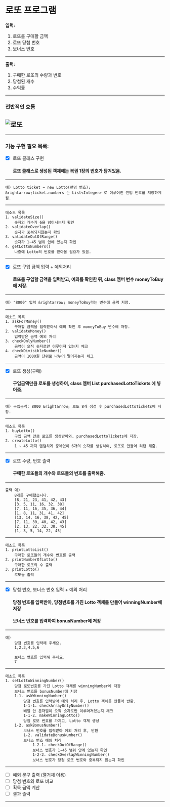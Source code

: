 # 로또 프로그램
**입력:** 
1. 로또를 구매할 금액
2. 로또 당첨 번호
3. 보너스 번호  
-----------------
**출력:** 
1. 구매한 로또의 수량과 번호
2. 당첨된 개수
3. 수익률  
-----------------
### 전반적인 흐름
![로또](https://user-images.githubusercontent.com/54941130/200999542-ad139ce2-3f41-4895-85e2-61028e848a65.png)
-----------------
-----------------
### 기능 구현 필요 목록:
- [X] 로또 클래스 구현
    #### 로또 클래스로 생성된 객체에는 복권 1장의 번호가 담겨있음.

-----------------
    예) Lotto ticket = new Lotto(랜덤 번호);
    &rightarrow;ticket.numbers 는 List<Integer> 로 이루어진 랜덤 번호를 저장하게 됨.
-----------------
    메소드 목록
    1. validateSize()
        숫자의 개수가 6을 넘어서는지 확인
    2. validateOverlap()
        숫자가 중복되지않는지 확인
    3. validateOutOfRange()
        숫자가 1~45 범위 안에 있는지 확인
    4. getLottoNumbers()
        나중에 Lotto의 번호를 받아올 필요가 있음.
-----------------

- [X] 로또 구입 금액 입력 + 예외처리
    #### 로또를 구입할 금액을 입력받고, 예외를 확인한 뒤, class 멤버 변수 moneyToBuy 에 저장.
-----------------
    예) "8000" 입력 &rightarrow; moneyToBuy라는 변수에 금액 저장.
-----------------
    메소드 목록
    1. askForMoney()
        구매할 금액을 입력받아서 예외 확인 후 moneyToBuy 변수에 저장.
    2. validateMoney()
        입력받은 금액 예외 처리
    3. checkOnlyNumber()
        금액이 오직 숫자로만 이루어져 있는지 체크
    4. checkDivisibleNumber()
        금액이 1000원 단위로 나누어 떨어지는지 체크
-----------------

- [X] 로또 생성(구매)
    #### 구입금액만큼 로또를 생성하여, class 멤버 List<Lotto> purchasedLottoTickets 에 넣어줌.
-----------------
    예) 구입금액: 8000 &rightarrow; 로또 8개 생성 후 purchasedLottoTickets에 저장.
-----------------
    메소드 목록
    1. buyLotto()
        구입 금액 만큼 로또를 생성받아와, purchasedLottoTickets에 저장.
    2. createLotto()
        1 ~ 45 까지 랜덤하게 중복없이 6개의 숫자를 생성하여, 로또로 만들어 리턴 해줌.
-----------------

- [X] 로또 수량, 번호 출력
    #### 구매한 로또들의 개수와 로또들의 번호를 출력해줌.
-----------------
    출력 예) 
        8개를 구매했습니다.
        [8, 21, 23, 41, 42, 43]
        [3, 5, 11, 16, 32, 38]
        [7, 11, 16, 35, 36, 44]
        [1, 8, 11, 31, 41, 42]
        [13, 14, 16, 38, 42, 45]
        [7, 11, 30, 40, 42, 43]
        [2, 13, 22, 32, 38, 45]
        [1, 3, 5, 14, 22, 45]
-----------------
    메소드 목록
    1. printLottoList()
        구매한 로또들의 개수와 번호를 출력
    2. printNumberOfLotto()
        구매한 로또의 수 출력
    3. printLotto()
        로또들 출력
-----------------

- [X] 당첨 번호, 보너스 번호 입력 + 예외 처리
    #### 당첨 번호를 입력받아, 당첨번호를 가진 Lotto 객체를 만들어 winningNumber에 저장
    #### 보너스 번호를 입력하여 bonusNumber에 저장
-----------------
    예)
        당첨 번호를 입력해 주세요.
        1,2,3,4,5,6

        보너스 번호를 입력해 주세요.
        7
-----------------
    메소드 목록
    1. setLottoWinningNumber()
        당첨 로또번호를 가진 Lotto 객체를 winningNumber에 저장
        보너스 번호를 bonusNumber에 저장
        1-1. askWinningNumber()
            당첨 번호를 입력받아 예외 처리 후, Lotto 객체를 만들어 반환.
            1-1-1. checkArrayOnlyNumber()
            배열 안 문자열이 오직 숫자로만 이루어져있는지 체크
            1-1-2. makeWinningLotto()
            당첨 로또 번호를 가지고, Lotto 객체 생성
        1-2. askBonusNumber()
            보너스 번호를 입력받아 예외 처리 후, 반환
            1-2. validateBonusNumber()
            보너스 번호 예외 처리
                1-2-1. checkOutOfRange()
                보너스 번호가 1~45 범위 안에 있는지 확인
                1-2-2. checkOverlapWinningNumber()
                보너스 번호가 당첨 로또 번호와 중복되지 않는지 확인
-----------------

- [ ] 예외 문구 출력 (열거체 이용)
- [ ] 당첨 번호와 로또 비교
- [ ] 획득 금액 계산
- [ ] 결과 출력
- ---------------